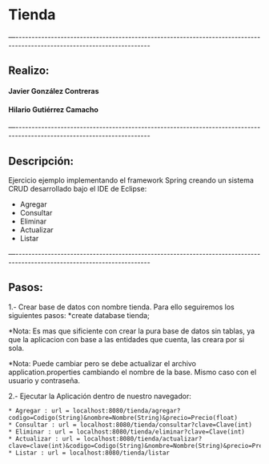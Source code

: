 # Tienda
—------------------------------------------------------------------------------------------------------------------------

## Realizo:

#### Javier González Contreras
#### Hilario Gutiérrez Camacho

—------------------------------------------------------------------------------------------------------------------------

## Descripción:

Ejercicio ejemplo implementando el framework Spring creando un sistema CRUD desarrollado bajo el IDE de Eclipse:

* Agregar
* Consultar
* Eliminar
* Actualizar
* Listar

—------------------------------------------------------------------------------------------------------------------------

## Pasos:

1.- Crear base de datos con nombre tienda. Para ello seguiremos los siguientes pasos:
    *create database tienda;
    
*Nota:
  Es mas que sificiente con crear la pura base de datos sin tablas, ya que la aplicacion con base a las entidades que cuenta, las creara por si sola.

*Nota: 
  Puede cambiar pero se debe actualizar el archivo application.properties cambiando el nombre de la base.
  Mismo caso con el usuario y contraseña.
  
2.- Ejecutar la Aplicación dentro de nuestro navegador:

    * Agregar : url = localhost:8080/tienda/agregar?codigo=Codigo(String)&nombre=Nombre(String)&precio=Precio(float)
    * Consultar : url = localhost:8080/tienda/consultar?clave=Clave(int)
    * Eliminar : url = localhost:8080/tienda/eliminar?clave=Clave(int)
    * Actualizar : url = localhost:8080/tienda/actualizar?clave=clave(int)&codigo=Codigo(String)&nombre=Nombre(String)&precio=Precio(float)
    * Listar : url = localhost:8080/tienda/listar
